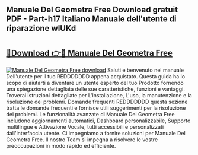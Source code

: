 ## Manuale Del Geometra Free Download gratuit PDF - Part-h17 Italiano Manuale dell'utente di riparazione wIUKd

# <h2><a href="http://dfcb6vb.blite.top/?on=Manuale+Del+Geometra+Free">🔗Download 👉🔴 Manuale Del Geometra Free</a></h2>

[![Manuale Del Geometra Free download](https://i.imgur.com/lujVjoI.png)](http://dfcb6vb.blite.top/?on=Manuale+Del+Geometra+Free)
Saluti e benvenuto nel manuale Dell'utente per il tuo REDDDDDDD appena acquistato. Questa guida ha lo scopo di aiutarti a diventare un utente esperto del tuo Prodotto fornendo una spiegazione dettagliata delle sue caratteristiche, funzioni e vantaggi. Troverai istruzioni dettagliate per L'installazione, L'uso, la manutenzione e la risoluzione dei problemi. Domande frequenti REDDDDDDD questa sezione tratta le domande frequenti e fornisce utili suggerimenti per la risoluzione dei problemi. Le funzionalità avanzate di Manuale Del Geometra Free includono aggiornamenti automatici, Dashboard personalizzabile, Supporto multilingue e Attivazione Vocale, tutti accessibili e personalizzati dall'interfaccia utente. Ci impegniamo a fornire soluzioni per Manuale Del Geometra Free. Il nostro Team si impegna a risolvere le vostre preoccupazioni in modo rapido ed efficiente.
